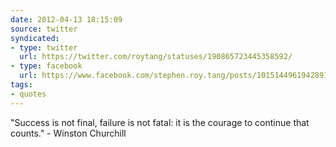 ```yaml
---
date: 2012-04-13 18:15:09
source: twitter
syndicated:
- type: twitter
  url: https://twitter.com/roytang/statuses/190865723445358592/
- type: facebook
  url: https://www.facebook.com/stephen.roy.tang/posts/10151449619428912
tags:
- quotes
---
```


"Success is not final, failure is not fatal: it is the courage to continue that counts." - Winston Churchill